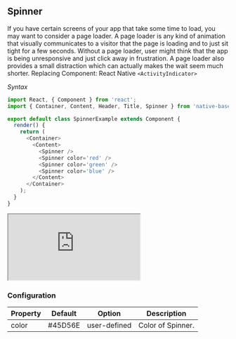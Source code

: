 Spinner
-------
If you have certain screens of your app that take some time to load, you may want to consider a page loader. A page loader is any kind of animation that visually communicates to a visitor that the page is loading and to just sit tight for a few seconds. Without a page loader, user might think that the app is being unresponsive and just click away in frustration. A page loader also provides a small distraction which can actually makes the wait seem much shorter.
Replacing Component: React Native `<ActivityIndicator>`

*Syntax*
```JavaScript
import React, { Component } from 'react';
import { Container, Content, Header, Title, Spinner } from 'native-base';

export default class SpinnerExample extends Component {
  render() {
    return (
      <Container>
        <Content>
          <Spinner />
          <Spinner color='red' />
          <Spinner color='green' />
          <Spinner color='blue' />
        </Content>
      </Container>
    );
  }
}
```

<div class="demo-phone">
  <iframe src="https://blog.chionlab.moe/native-base-web-example/#/app/26"></iframe>
</div>

### Configuration
|Property|Default|Option|Description|
|--------|-------|------|-----------|
|color|#45D56E|user-defined|Color of Spinner.|
